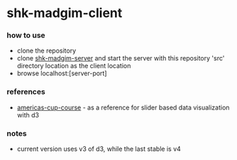# shk-madgim-client

### how to use

- clone the repository
- clone [shk-madgim-server] and start the server with this repository 'src' directory location as the client location
- browse localhost:[server-port]

### references

- [americas-cup-course] - as a reference for slider based data visualization with d3

### notes

- current version uses v3 of d3, while the last stable is v4

[//]:#

[shk-madgim-server]: <http://https://github.com/SBD580/shk-madgim-server>
[americas-cup-course]: <http://www.nytimes.com/interactive/2013/09/25/sports/americas-cup-course.html?_r=0>